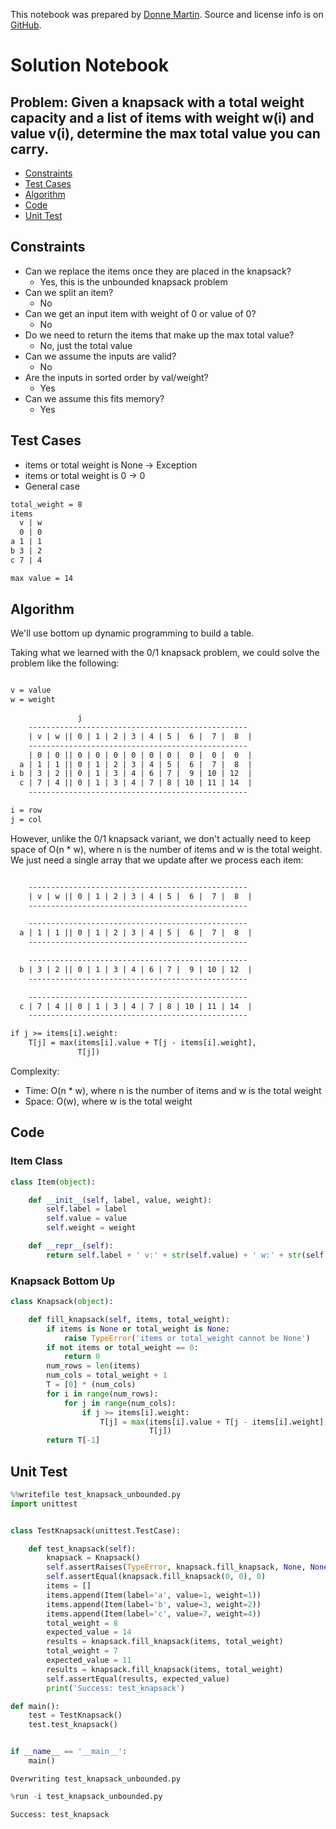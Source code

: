This notebook was prepared by [Donne Martin](https://github.com/donnemartin). Source and license info is on [GitHub](https://github.com/donnemartin/interactive-coding-challenges).

# Solution Notebook

## Problem: Given a knapsack with a total weight capacity and a list of items with weight w(i) and value v(i), determine the max total value you can carry.

- [Constraints](#Constraints)
- [Test Cases](#Test-Cases)
- [Algorithm](#Algorithm)
- [Code](#Code)
- [Unit Test](#Unit-Test)

## Constraints

- Can we replace the items once they are placed in the knapsack?
  - Yes, this is the unbounded knapsack problem
- Can we split an item?
  - No
- Can we get an input item with weight of 0 or value of 0?
  - No
- Do we need to return the items that make up the max total value?
  - No, just the total value
- Can we assume the inputs are valid?
  - No
- Are the inputs in sorted order by val/weight?
  - Yes
- Can we assume this fits memory?
  - Yes

## Test Cases

- items or total weight is None -> Exception
- items or total weight is 0 -> 0
- General case

```txt
total_weight = 8
items
  v | w
  0 | 0
a 1 | 1
b 3 | 2
c 7 | 4

max value = 14 
```

## Algorithm

We'll use bottom up dynamic programming to build a table.

Taking what we learned with the 0/1 knapsack problem, we could solve the problem like the following:

```txt

v = value
w = weight

               j              
    -------------------------------------------------
    | v | w || 0 | 1 | 2 | 3 | 4 | 5 |  6 |  7 |  8  |
    -------------------------------------------------
    | 0 | 0 || 0 | 0 | 0 | 0 | 0 | 0 |  0 |  0 |  0  |
  a | 1 | 1 || 0 | 1 | 2 | 3 | 4 | 5 |  6 |  7 |  8  |
i b | 3 | 2 || 0 | 1 | 3 | 4 | 6 | 7 |  9 | 10 | 12  |
  c | 7 | 4 || 0 | 1 | 3 | 4 | 7 | 8 | 10 | 11 | 14  |
    -------------------------------------------------

i = row
j = col

```

However, unlike the 0/1 knapsack variant, we don't actually need to keep space of O(n \* w), where n is the number of items and w is the total weight. We just need a single array that we update after we process each item:

```txt

    -------------------------------------------------
    | v | w || 0 | 1 | 2 | 3 | 4 | 5 |  6 |  7 |  8  |
    -------------------------------------------------

    -------------------------------------------------
  a | 1 | 1 || 0 | 1 | 2 | 3 | 4 | 5 |  6 |  7 |  8  |
    -------------------------------------------------

    -------------------------------------------------
  b | 3 | 2 || 0 | 1 | 3 | 4 | 6 | 7 |  9 | 10 | 12  |
    -------------------------------------------------

    -------------------------------------------------
  c | 7 | 4 || 0 | 1 | 3 | 4 | 7 | 8 | 10 | 11 | 14  |
    -------------------------------------------------

if j >= items[i].weight:
    T[j] = max(items[i].value + T[j - items[i].weight],
               T[j])

```

Complexity:

- Time: O(n \* w), where n is the number of items and w is the total weight
- Space: O(w), where w is the total weight

## Code

### Item Class

```python
class Item(object):

    def __init__(self, label, value, weight):
        self.label = label
        self.value = value
        self.weight = weight

    def __repr__(self):
        return self.label + ' v:' + str(self.value) + ' w:' + str(self.weight)
```

### Knapsack Bottom Up

```python
class Knapsack(object):

    def fill_knapsack(self, items, total_weight):
        if items is None or total_weight is None:
            raise TypeError('items or total_weight cannot be None')
        if not items or total_weight == 0:
            return 0
        num_rows = len(items)
        num_cols = total_weight + 1
        T = [0] * (num_cols)
        for i in range(num_rows):
            for j in range(num_cols):
                if j >= items[i].weight:
                    T[j] = max(items[i].value + T[j - items[i].weight],
                               T[j])
        return T[-1]
```

## Unit Test

```python
%%writefile test_knapsack_unbounded.py
import unittest


class TestKnapsack(unittest.TestCase):

    def test_knapsack(self):
        knapsack = Knapsack()
        self.assertRaises(TypeError, knapsack.fill_knapsack, None, None)
        self.assertEqual(knapsack.fill_knapsack(0, 0), 0)
        items = []
        items.append(Item(label='a', value=1, weight=1))
        items.append(Item(label='b', value=3, weight=2))
        items.append(Item(label='c', value=7, weight=4))
        total_weight = 8
        expected_value = 14
        results = knapsack.fill_knapsack(items, total_weight)
        total_weight = 7
        expected_value = 11
        results = knapsack.fill_knapsack(items, total_weight)
        self.assertEqual(results, expected_value)
        print('Success: test_knapsack')

def main():
    test = TestKnapsack()
    test.test_knapsack()


if __name__ == '__main__':
    main()
```

    Overwriting test_knapsack_unbounded.py

```python
%run -i test_knapsack_unbounded.py
```

    Success: test_knapsack
